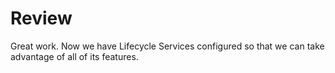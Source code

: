 ﻿# Review
Great work.  Now we have Lifecycle Services configured so that we can take advantage of all of its features.

